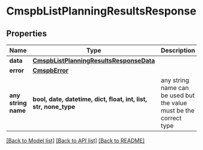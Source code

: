 # CmspbListPlanningResultsResponse


## Properties
Name | Type | Description | Notes
------------ | ------------- | ------------- | -------------
**data** | [**CmspbListPlanningResultsResponseData**](CmspbListPlanningResultsResponseData.md) |  | [optional] 
**error** | [**CmspbError**](CmspbError.md) |  | [optional] 
**any string name** | **bool, date, datetime, dict, float, int, list, str, none_type** | any string name can be used but the value must be the correct type | [optional]

[[Back to Model list]](../README.md#documentation-for-models) [[Back to API list]](../README.md#documentation-for-api-endpoints) [[Back to README]](../README.md)



